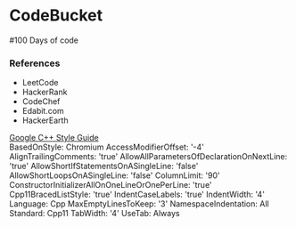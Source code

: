 # CodeBucket
#100 Days of code  
### References
* LeetCode
* HackerRank
* CodeChef
* Edabit.com
* HackerEarth  

[Google C++ Style Guide](https://google.github.io/styleguide/cppguide.html)  
BasedOnStyle: Chromium
AccessModifierOffset: '-4'
AlignTrailingComments: 'true'
AllowAllParametersOfDeclarationOnNextLine: 'true'
AllowShortIfStatementsOnASingleLine: 'false'
AllowShortLoopsOnASingleLine: 'false'
ColumnLimit: '90'
ConstructorInitializerAllOnOneLineOrOnePerLine: 'true'
Cpp11BracedListStyle: 'true'
IndentCaseLabels: 'true'
IndentWidth: '4'
Language: Cpp
MaxEmptyLinesToKeep: '3'
NamespaceIndentation: All
Standard: Cpp11
TabWidth: '4'
UseTab: Always



